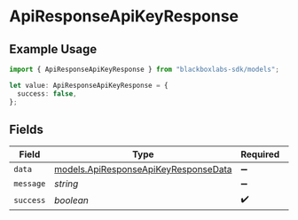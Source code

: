 # ApiResponseApiKeyResponse

## Example Usage

```typescript
import { ApiResponseApiKeyResponse } from "blackboxlabs-sdk/models";

let value: ApiResponseApiKeyResponse = {
  success: false,
};
```

## Fields

| Field                                                                              | Type                                                                               | Required                                                                           | Description                                                                        |
| ---------------------------------------------------------------------------------- | ---------------------------------------------------------------------------------- | ---------------------------------------------------------------------------------- | ---------------------------------------------------------------------------------- |
| `data`                                                                             | [models.ApiResponseApiKeyResponseData](../models/apiresponseapikeyresponsedata.md) | :heavy_minus_sign:                                                                 | N/A                                                                                |
| `message`                                                                          | *string*                                                                           | :heavy_minus_sign:                                                                 | N/A                                                                                |
| `success`                                                                          | *boolean*                                                                          | :heavy_check_mark:                                                                 | N/A                                                                                |